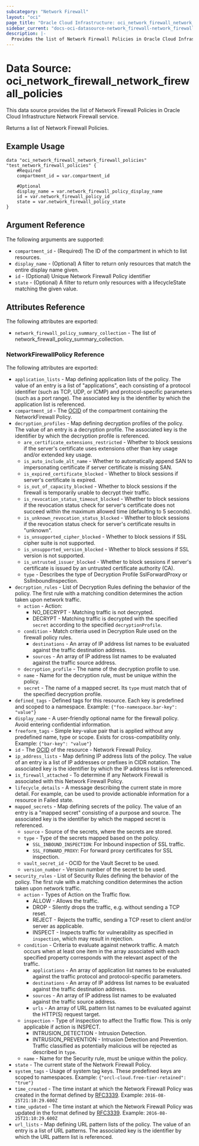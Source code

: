 ```yaml
---
subcategory: "Network Firewall"
layout: "oci"
page_title: "Oracle Cloud Infrastructure: oci_network_firewall_network_firewall_policies"
sidebar_current: "docs-oci-datasource-network_firewall-network_firewall_policies"
description: |-
  Provides the list of Network Firewall Policies in Oracle Cloud Infrastructure Network Firewall service
---
```


# Data Source: oci_network_firewall_network_firewall_policies
This data source provides the list of Network Firewall Policies in Oracle Cloud Infrastructure Network Firewall service.

Returns a list of Network Firewall Policies.


## Example Usage

```hcl
data "oci_network_firewall_network_firewall_policies" "test_network_firewall_policies" {
	#Required
	compartment_id = var.compartment_id

	#Optional
	display_name = var.network_firewall_policy_display_name
	id = var.network_firewall_policy_id
	state = var.network_firewall_policy_state
}
```

## Argument Reference

The following arguments are supported:

* `compartment_id` - (Required) The ID of the compartment in which to list resources.
* `display_name` - (Optional) A filter to return only resources that match the entire display name given.
* `id` - (Optional) Unique Network Firewall Policy identifier
* `state` - (Optional) A filter to return only resources with a lifecycleState matching the given value.


## Attributes Reference

The following attributes are exported:

* `network_firewall_policy_summary_collection` - The list of network_firewall_policy_summary_collection.

### NetworkFirewallPolicy Reference

The following attributes are exported:

* `application_lists` - Map defining application lists of the policy. The value of an entry is a list of "applications", each consisting of a protocol identifier (such as TCP, UDP, or ICMP) and protocol-specific parameters (such as a port range). The associated key is the identifier by which the application list is referenced. 
* `compartment_id` - The [OCID](https://docs.cloud.oracle.com/iaas/Content/General/Concepts/identifiers.htm) of the compartment containing the NetworkFirewall Policy.
* `decryption_profiles` - Map defining decryption profiles of the policy. The value of an entry is a decryption profile. The associated key is the identifier by which the decryption profile is referenced. 
	* `are_certificate_extensions_restricted` - Whether to block sessions if the server's certificate uses extensions other than key usage and/or extended key usage.
	* `is_auto_include_alt_name` - Whether to automatically append SAN to impersonating certificate if server certificate is missing SAN.
	* `is_expired_certificate_blocked` - Whether to block sessions if server's certificate is expired.
	* `is_out_of_capacity_blocked` - Whether to block sessions if the firewall is temporarily unable to decrypt their traffic.
	* `is_revocation_status_timeout_blocked` - Whether to block sessions if the revocation status check for server's certificate does not succeed within the maximum allowed time (defaulting to 5 seconds). 
	* `is_unknown_revocation_status_blocked` - Whether to block sessions if the revocation status check for server's certificate results in "unknown".
	* `is_unsupported_cipher_blocked` - Whether to block sessions if SSL cipher suite is not supported.
	* `is_unsupported_version_blocked` - Whether to block sessions if SSL version is not supported.
	* `is_untrusted_issuer_blocked` - Whether to block sessions if server's certificate is issued by an untrusted certificate authority (CA).
	* `type` - Describes the type of Decryption Profile SslForwardProxy or SslInboundInspection.
* `decryption_rules` - List of Decryption Rules defining the behavior of the policy. The first rule with a matching condition determines the action taken upon network traffic. 
	* `action` - Action:
		* NO_DECRYPT - Matching traffic is not decrypted.
		* DECRYPT - Matching traffic is decrypted with the specified `secret` according to the specified `decryptionProfile`. 
	* `condition` - Match criteria used in Decryption Rule used on the firewall policy rules.
		* `destinations` - An array of IP address list names to be evaluated against the traffic destination address.
		* `sources` - An array of IP address list names to be evaluated against the traffic source address.
	* `decryption_profile` - The name of the decryption profile to use.
	* `name` - Name for the decryption rule, must be unique within the policy.
	* `secret` - The name of a mapped secret. Its `type` must match that of the specified decryption profile.
* `defined_tags` - Defined tags for this resource. Each key is predefined and scoped to a namespace. Example: `{"foo-namespace.bar-key": "value"}` 
* `display_name` - A user-friendly optional name for the firewall policy. Avoid entering confidential information.
* `freeform_tags` - Simple key-value pair that is applied without any predefined name, type or scope. Exists for cross-compatibility only. Example: `{"bar-key": "value"}` 
* `id` - The [OCID](https://docs.cloud.oracle.com/iaas/Content/General/Concepts/identifiers.htm) of the resource - Network Firewall Policy.
* `ip_address_lists` - Map defining IP address lists of the policy. The value of an entry is a list of IP addresses or prefixes in CIDR notation. The associated key is the identifier by which the IP address list is referenced. 
* `is_firewall_attached` - To determine if any Network Firewall is associated with this Network Firewall Policy. 
* `lifecycle_details` - A message describing the current state in more detail. For example, can be used to provide actionable information for a resource in Failed state.
* `mapped_secrets` - Map defining secrets of the policy. The value of an entry is a "mapped secret" consisting of a purpose and source. The associated key is the identifier by which the mapped secret is referenced. 
	* `source` - Source of the secrets, where the secrets are stored.
	* `type` - Type of the secrets mapped based on the policy.
		* `SSL_INBOUND_INSPECTION`: For Inbound inspection of SSL traffic.
		* `SSL_FORWARD_PROXY`: For forward proxy certificates for SSL inspection. 
	* `vault_secret_id` - OCID for the Vault Secret to be used.
	* `version_number` - Version number of the secret to be used.
* `security_rules` - List of Security Rules defining the behavior of the policy. The first rule with a matching condition determines the action taken upon network traffic. 
	* `action` - Types of Action on the Traffic flow.
		* ALLOW - Allows the traffic.
		* DROP - Silently drops the traffic, e.g. without sending a TCP reset.
		* REJECT - Rejects the traffic, sending a TCP reset to client and/or server as applicable.
		* INSPECT - Inspects traffic for vulnerability as specified in `inspection`, which may result in rejection. 
	* `condition` - Criteria to evaluate against network traffic. A match occurs when at least one item in the array associated with each specified property corresponds with the relevant aspect of the traffic. 
		* `applications` - An array of application list names to be evaluated against the traffic protocol and protocol-specific parameters.
		* `destinations` - An array of IP address list names to be evaluated against the traffic destination address.
		* `sources` - An array of IP address list names to be evaluated against the traffic source address.
		* `urls` - An array of URL pattern list names to be evaluated against the HTTP(S) request target.
	* `inspection` - Type of inspection to affect the Traffic flow. This is only applicable if action is INSPECT.
		* INTRUSION_DETECTION - Intrusion Detection.
		* INTRUSION_PREVENTION - Intrusion Detection and Prevention. Traffic classified as potentially malicious will be rejected as described in `type`. 
	* `name` - Name for the Security rule, must be unique within the policy.
* `state` - The current state of the Network Firewall Policy.
* `system_tags` - Usage of system tag keys. These predefined keys are scoped to namespaces. Example: `{"orcl-cloud.free-tier-retained": "true"}` 
* `time_created` - The time instant at which the Network Firewall Policy was created in the format defined by [RFC3339](https://tools.ietf.org/html/rfc3339). Example: `2016-08-25T21:10:29.600Z` 
* `time_updated` - The time instant at which the Network Firewall Policy was updated in the format defined by [RFC3339](https://tools.ietf.org/html/rfc3339). Example: `2016-08-25T21:10:29.600Z` 
* `url_lists` - Map defining URL pattern lists of the policy. The value of an entry is a list of URL patterns. The associated key is the identifier by which the URL pattern list is referenced. 

